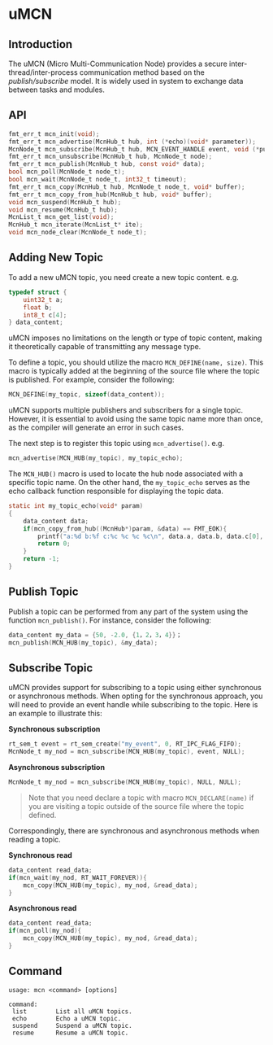 
# uMCN

## Introduction

The uMCN (Micro Multi-Communication Node) provides a secure inter-thread/inter-process communication method based on the *publish/subscribe* model. It is widely used in system to exchange data between tasks and modules.

## API

```c
fmt_err_t mcn_init(void);
fmt_err_t mcn_advertise(McnHub_t hub, int (*echo)(void* parameter));
McnNode_t mcn_subscribe(McnHub_t hub, MCN_EVENT_HANDLE event, void (*pub_cb)(void* parameter));
fmt_err_t mcn_unsubscribe(McnHub_t hub, McnNode_t node);
fmt_err_t mcn_publish(McnHub_t hub, const void* data);
bool mcn_poll(McnNode_t node_t);
bool mcn_wait(McnNode_t node_t, int32_t timeout);
fmt_err_t mcn_copy(McnHub_t hub, McnNode_t node_t, void* buffer);
fmt_err_t mcn_copy_from_hub(McnHub_t hub, void* buffer);
void mcn_suspend(McnHub_t hub);
void mcn_resume(McnHub_t hub);
McnList_t mcn_get_list(void);
McnHub_t mcn_iterate(McnList_t* ite);
void mcn_node_clear(McnNode_t node_t);
```

## Adding New Topic

To add a new uMCN topic, you need create a new topic content. e.g.

```c
typedef struct {
	uint32_t a;
	float b;
	int8_t c[4];
} data_content;
```

uMCN imposes no limitations on the length or type of topic content, making it theoretically capable of transmitting any message type.

To define a topic, you should utilize the macro `MCN_DEFINE(name, size)`. This macro is typically added at the beginning of the source file where the topic is published. For example, consider the following:

```c
MCN_DEFINE(my_topic, sizeof(data_content));
```

uMCN supports multiple publishers and subscribers for a single topic. However, it is essential to avoid using the same topic name more than once, as the compiler will generate an error in such cases.

The next step is to register this topic using `mcn_advertise()`. e.g.

```c
mcn_advertise(MCN_HUB(my_topic), my_topic_echo);
```

The `MCN_HUB()` macro is used to locate the hub node associated with a specific topic name. On the other hand, the `my_topic_echo` serves as the echo callback function responsible for displaying the topic data.

```c
static int my_topic_echo(void* param)
{
	data_content data;
	if(mcn_copy_from_hub((McnHub*)param, &data) == FMT_EOK){
		printf("a:%d b:%f c:%c %c %c %c\n", data.a, data.b, data.c[0], data.c[1], data.c[2], data.c[3]);
        return 0;
	}
	return -1;
}
```

## Publish Topic

Publish a topic can be performed from any part of the system using the function `mcn_publish()`. For instance, consider the following:

```c
data_content my_data = {50, -2.0, {1，2，3，4}}；
mcn_publish(MCN_HUB(my_topic), &my_data);
```

## Subscribe Topic

uMCN provides support for subscribing to a topic using either synchronous or asynchronous methods. When opting for the synchronous approach, you will need to provide an event handle while subscribing to the topic. Here is an example to illustrate this:

**Synchronous subscription**

```c
rt_sem_t event = rt_sem_create("my_event", 0, RT_IPC_FLAG_FIFO);
McnNode_t my_nod = mcn_subscribe(MCN_HUB(my_topic), event, NULL);
```

**Asynchronous subscription**

```c
McnNode_t my_nod = mcn_subscribe(MCN_HUB(my_topic), NULL, NULL);
```

> Note that you need declare a topic with macro `MCN_DECLARE(name)` if you are visiting a topic outside of the source file where the topic defined.

Correspondingly, there are synchronous and asynchronous methods when reading a topic.

**Synchronous read**

```c
data_content read_data;
if(mcn_wait(my_nod, RT_WAIT_FOREVER)){
	mcn_copy(MCN_HUB(my_topic), my_nod, &read_data);
}
```

**Asynchronous read**

```c
data_content read_data;
if(mcn_poll(my_nod){
	mcn_copy(MCN_HUB(my_topic), my_nod, &read_data);
}
```

## Command

```
usage: mcn <command> [options]

command:
 list        List all uMCN topics.
 echo        Echo a uMCN topic.
 suspend     Suspend a uMCN topic.
 resume      Resume a uMCN topic.
```